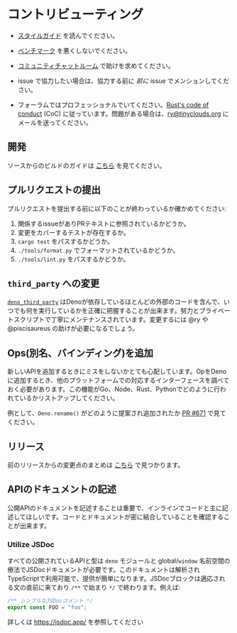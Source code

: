 <!-- # Contributing -->
# コントリビューティング

<!-- - Read the [style guide](./contributing/style_guide.md). -->
- [スタイルガイド](./contributing/style_guide.md) を読んでください。

<!-- - Please don't make [the benchmarks](https://deno.land/benchmarks.html) worse. -->
- [ベンチマーク](https://deno-ja.vercel.app/benchmarks.html) を悪くしないでください。

<!-- - Ask for help in the [community chat room](https://discord.gg/deno). -->
- [コミュニティチャットルーム](https://discord.gg/deno) で助けを求めてください。

<!--
- If you are going to work on an issue, mention so in the issue comments
  _before_ you start working on the issue.
-->
- issue で協力したい場合は、協力する前に _前に_ issue でメンションしてください。

<!--
- Please be professional in the forums. We follow
  [Rust's code of conduct](https://www.rust-lang.org/policies/code-of-conduct)
  (CoC) Have a problem? Email ry@tinyclouds.org.
-->
- フォーラムではプロフェッショナルでいてください。[Rust's code of conduct](https://www.rust-lang.org/policies/code-of-conduct) (CoC) に従っています。問題がある場合は、ry@tinyclouds.org にメールを送ってください。

<!-- ## Development -->
## 開発

<!-- 
Instructions on how to build from source can be found
[here](./contributing/building_from_source.md).
-->
ソースからのビルドのガイドは [こちら](./contributing/building_from_source.md) を見てください。

<!-- ## Submitting a Pull Request -->
## プルリクエストの提出

<!-- Before submitting, please make sure the following is done: -->
プルリクエストを提出する前に以下のことが終わっているか確かめてください:

<!--
1. That there is a related issue and it is referenced in the PR text.
2. There are tests that cover the changes.
3. Ensure `cargo test` passes.
4. Format your code with `./tools/format.py`
5. Make sure `./tools/lint.py` passes.
-->
1. 関係するissueがありPRテキストに参照されているかどうか。
2. 変更をカバーするテストが存在するか。
3. `cargo test` をパスするかどうか。
4. `./tools/format.py` でフォーマットされているかどうか。
5. `./tools/lint.py` をパスするかどうか。

<!-- ## Changes to `third_party` -->
## `third_party` への変更

<!--
[`deno_third_party`](https://github.com/denoland/deno_third_party) contains most
of the external code that Deno depends on, so that we know exactly what we are
executing at any given time. It is carefully maintained with a mixture of manual
labor and private scripts. It's likely you will need help from @ry or
@piscisaureus to make changes.
-->
[`deno_third_party`](https://github.com/denoland/deno_third_party) はDenoが依存しているほとんどの外部のコードを含んで、いつでも何を実行しているかを正確に把握することが出来ます。努力とプライベートスクリプトで丁寧にメンテナンスされています。変更するには @ry や @piscisaureus の助けが必要になるでしょう。

<!-- ## Adding Ops (aka bindings) -->
## Ops(別名、バインディング)を追加

<!--
We are very concerned about making mistakes when adding new APIs. When adding an
Op to Deno, the counterpart interfaces on other platforms should be researched.
Please list how this functionality is done in Go, Node, Rust, and Python.
-->
新しいAPIを追加するときにミスをしないかとても心配しています。OpをDenoに追加するとき、他のプラットフォームでの対応するインターフェースを調べておく必要があります。この機能がGo、Node、Rust、Pythonでどのように行われているかリストアップしてください。

<!--
As an example, see how `Deno.rename()` was proposed and added in
[PR #671](https://github.com/denoland/deno/pull/671).
-->
例として、`Deno.rename()` がどのように提案され追加されたか [PR #671](https://github.com/denoland/deno/pull/671) で見てください。

<!-- ## Releases -->
## リリース

<!--
Summary of the changes from previous releases can be found
[here](https://github.com/denoland/deno/releases).
-->
前のリリースからの変更点のまとめは [こちら](https://github.com/denoland/deno/releases) で見つかります。

<!-- ## Documenting APIs -->
## APIのドキュメントの記述

<!--
It is important to document public APIs and we want to do that inline with the
code. This helps ensure that code and documentation are tightly coupled
together.
-->
公開APIのドキュメントを記述することは重要で、インラインでコードと主に記述してほしいです。コードとドキュメントが密に結合していることを確認することが出来ます。

### Utilize JSDoc

<!--
All publicly exposed APIs and types, both via the `deno` module as well as the
global/`window` namespace should have JSDoc documentation. This documentation is
parsed and available to the TypeScript compiler, and therefore easy to provide
further downstream. JSDoc blocks come just prior to the statement they apply to
and are denoted by a leading `/**` before terminating with a `*/`. For example:
-->
すべての公開されているAPIと型は `deno` モジュールと global/`window` 名前空間の療法でJSDocドキュメントが必要です。このドキュメントは解析されTypeScriptで利用可能で、提供が簡単になります。JSDocブロックは適応される文の直前に来ており `/**` で始まり `*/` で終わります。例えば:

<!--
```ts
/** A simple JSDoc comment */
export const FOO = "foo";
```
-->
```ts
/** シンプルなJSDocコメント */
export const FOO = "foo";
```

<!-- Find more at https://jsdoc.app/ -->
詳しくは https://jsdoc.app/ を参照してください
